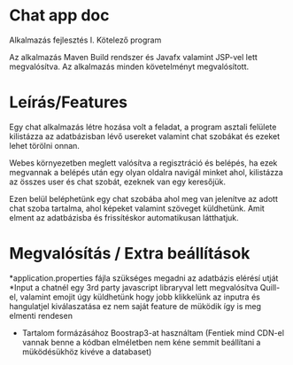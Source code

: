 # Chat app doc
Alkalmazás fejlesztés I. Kötelező program

Az alkalmazás Maven Build rendszer és Javafx valamint JSP-vel lett megvalósítva.
Az alkalmazás minden követelményt megvalósított.

# Leírás/Features

Egy chat alkalmazás létre hozása volt a feladat, a program asztali felülete kilistázza az adatbázisban lévő usereket valamint chat szobákat
és ezeket lehet törölni onnan.

Webes környezetben meglett valósítva a regisztráció és belépés, ha ezek megvannak a belépés után egy olyan oldalra navigál minket ahol,
kilistázza az összes user és chat szobát, ezeknek van egy keresőjük.

Ezen belül beléphetünk egy chat szobába ahol meg van jelenítve az adott chat szoba tartalma, ahol képeket valamint szöveget küldhetünk.
Amit elment az adatbázisba és frissítéskor automatikusan látthatjuk.

# Megvalósítás / Extra beállítások
  *application.properties fájla szükséges megadni az adatbázis elérésí utját
  *Input a chatnél egy 3rd party javascript libraryval lett megvalósítva Quill-el, 
  valamint emojit úgy küldhetünk hogy jobb klikkelünk az inputra és hangulatjel kiválaszatása ez nem saját feature de müködik így is meg elmenti rendesen
  * Tartalom formázásához Boostrap3-at használtam
  (Fentiek mind CDN-el vannak benne a kódban elméletben nem kéne semmit beállítani a müködésükhöz kivéve a databaset)


    
